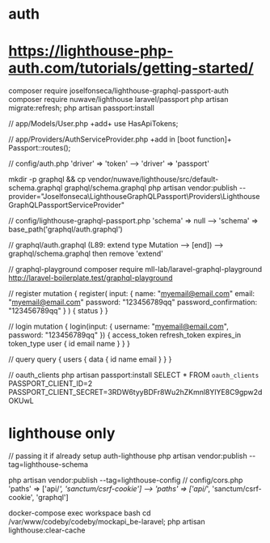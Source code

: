 # auth
# https://lighthouse-php-auth.com/tutorials/getting-started/
composer require joselfonseca/lighthouse-graphql-passport-auth
composer require nuwave/lighthouse laravel/passport 
php artisan migrate:refresh; php artisan passport:install

// app/Models/User.php
+add+ use HasApiTokens;

// app/Providers/AuthServiceProvider.php
+add in [boot function]+ Passport::routes(); 

// config/auth.php
'driver' => 'token' --> 'driver' => 'passport'

mkdir -p graphql && cp vendor/nuwave/lighthouse/src/default-schema.graphql graphql/schema.graphql
php artisan vendor:publish --provider="Joselfonseca\LighthouseGraphQLPassport\Providers\LighthouseGraphQLPassportServiceProvider"

// config/lighthouse-graphql-passport.php
'schema' => null --> 'schema' => base_path('graphql/auth.graphql')

// graphql/auth.graphql (L89: extend type Mutation --> [end])
--> graphql/schema.graphql
then remove 'extend'

// graphql-playground
composer require mll-lab/laravel-graphql-playground
http://laravel-boilerplate.test/graphql-playground

// register
mutation {
  register(
    input: {
      name: "myemail@email.com"
      email: "myemail@email.com"
      password: "123456789qq"
      password_confirmation: "123456789qq"
    }
  ) {
    status
  }
}

// login
mutation {
  login(input: { username: "myemail@email.com", password: "123456789qq" }) {
    access_token
    refresh_token
    expires_in
    token_type
    user {
      id
      email
      name
    }
  }
}

// query
query {
  users {
    data {
      id
      name
      email
    }
  }
}


// oauth_clients
php artisan passport:install
SELECT * FROM `oauth_clients`
PASSPORT_CLIENT_ID=2
PASSPORT_CLIENT_SECRET=3RDW6tyyBDFr8Wu2hZKmnl8YlYE8C9gpw2dOKUwL

# lighthouse only
// passing it if already setup auth-lighthouse
php artisan vendor:publish --tag=lighthouse-schema

php artisan vendor:publish --tag=lighthouse-config
// config/cors.php
'paths' => ['api/*', 'sanctum/csrf-cookie'] --> 'paths' => ['api/*', 'sanctum/csrf-cookie', 'graphql']

docker-compose exec workspace bash
cd /var/www/codeby/codeby/mockapi_be-laravel; 
php artisan lighthouse:clear-cache

